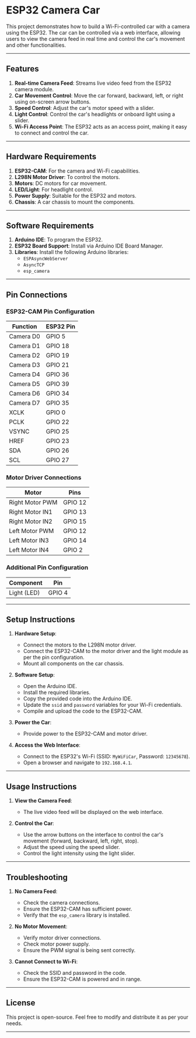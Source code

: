 

# ESP32 Camera Car

This project demonstrates how to build a Wi-Fi-controlled car with a camera using the ESP32. The car can be controlled via a web interface, allowing users to view the camera feed in real time and control the car's movement and other functionalities.

---

## Features
1. **Real-time Camera Feed**: Streams live video feed from the ESP32 camera module.
2. **Car Movement Control**: Move the car forward, backward, left, or right using on-screen arrow buttons.
3. **Speed Control**: Adjust the car's motor speed with a slider.
4. **Light Control**: Control the car's headlights or onboard light using a slider.
5. **Wi-Fi Access Point**: The ESP32 acts as an access point, making it easy to connect and control the car.

---

## Hardware Requirements
1. **ESP32-CAM**: For the camera and Wi-Fi capabilities.
2. **L298N Motor Driver**: To control the motors.
3. **Motors**: DC motors for car movement.
4. **LED/Light**: For headlight control.
5. **Power Supply**: Suitable for the ESP32 and motors.
6. **Chassis**: A car chassis to mount the components.

---

## Software Requirements
1. **Arduino IDE**: To program the ESP32.
2. **ESP32 Board Support**: Install via Arduino IDE Board Manager.
3. **Libraries**: Install the following Arduino libraries:
   - `ESPAsyncWebServer`
   - `AsyncTCP`
   - `esp_camera`

---

## Pin Connections

### ESP32-CAM Pin Configuration
| **Function** | **ESP32 Pin** |
|--------------|---------------|
| Camera D0    | GPIO 5        |
| Camera D1    | GPIO 18       |
| Camera D2    | GPIO 19       |
| Camera D3    | GPIO 21       |
| Camera D4    | GPIO 36       |
| Camera D5    | GPIO 39       |
| Camera D6    | GPIO 34       |
| Camera D7    | GPIO 35       |
| XCLK         | GPIO 0        |
| PCLK         | GPIO 22       |
| VSYNC        | GPIO 25       |
| HREF         | GPIO 23       |
| SDA          | GPIO 26       |
| SCL          | GPIO 27       |

### Motor Driver Connections
| **Motor**        | **Pins** |
|------------------|----------|
| Right Motor PWM  | GPIO 12  |
| Right Motor IN1  | GPIO 13  |
| Right Motor IN2  | GPIO 15  |
| Left Motor PWM   | GPIO 12  |
| Left Motor IN3   | GPIO 14  |
| Left Motor IN4   | GPIO 2   |

### Additional Pin Configuration
| **Component**  | **Pin**  |
|----------------|----------|
| Light (LED)    | GPIO 4   |

---

## Setup Instructions
1. **Hardware Setup**:
   - Connect the motors to the L298N motor driver.
   - Connect the ESP32-CAM to the motor driver and the light module as per the pin configuration.
   - Mount all components on the car chassis.

2. **Software Setup**:
   - Open the Arduino IDE.
   - Install the required libraries.
   - Copy the provided code into the Arduino IDE.
   - Update the `ssid` and `password` variables for your Wi-Fi credentials.
   - Compile and upload the code to the ESP32-CAM.

3. **Power the Car**:
   - Provide power to the ESP32-CAM and motor driver.

4. **Access the Web Interface**:
   - Connect to the ESP32's Wi-Fi (SSID: `MyWiFiCar`, Password: `12345678`).
   - Open a browser and navigate to `192.168.4.1`.

---

## Usage Instructions
1. **View the Camera Feed**:
   - The live video feed will be displayed on the web interface.

2. **Control the Car**:
   - Use the arrow buttons on the interface to control the car's movement (forward, backward, left, right, stop).
   - Adjust the speed using the speed slider.
   - Control the light intensity using the light slider.

---

## Troubleshooting
1. **No Camera Feed**:
   - Check the camera connections.
   - Ensure the ESP32-CAM has sufficient power.
   - Verify that the `esp_camera` library is installed.

2. **No Motor Movement**:
   - Verify motor driver connections.
   - Check motor power supply.
   - Ensure the PWM signal is being sent correctly.

3. **Cannot Connect to Wi-Fi**:
   - Check the SSID and password in the code.
   - Ensure the ESP32-CAM is powered and in range.

---

## License
This project is open-source. Feel free to modify and distribute it as per your needs.

---


